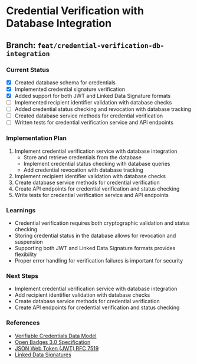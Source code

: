 # Credential Verification with Database Integration

## Branch: `feat/credential-verification-db-integration`

### Current Status
- [x] Created database schema for credentials
- [x] Implemented credential signature verification
- [x] Added support for both JWT and Linked Data Signature formats
- [ ] Implemented recipient identifier validation with database checks
- [ ] Added credential status checking and revocation with database tracking
- [ ] Created database service methods for credential verification
- [ ] Written tests for credential verification service and API endpoints

### Implementation Plan
1. Implement credential verification service with database integration
   - Store and retrieve credentials from the database
   - Implement credential status checking with database queries
   - Add credential revocation with database tracking
2. Implement recipient identifier validation with database checks
3. Create database service methods for credential verification
4. Create API endpoints for credential verification and status checking
5. Write tests for credential verification service and API endpoints

### Learnings
- Credential verification requires both cryptographic validation and status checking
- Storing credential status in the database allows for revocation and suspension
- Supporting both JWT and Linked Data Signature formats provides flexibility
- Proper error handling for verification failures is important for security

### Next Steps
- Implement credential verification service with database integration
- Add recipient identifier validation with database checks
- Create database service methods for credential verification
- Create API endpoints for credential verification and status checking

### References
- [Verifiable Credentials Data Model](https://www.w3.org/TR/vc-data-model/)
- [Open Badges 3.0 Specification](https://www.imsglobal.org/spec/ob/v3p0/)
- [JSON Web Token (JWT) RFC 7519](https://tools.ietf.org/html/rfc7519)
- [Linked Data Signatures](https://w3c-ccg.github.io/ld-signatures/)
